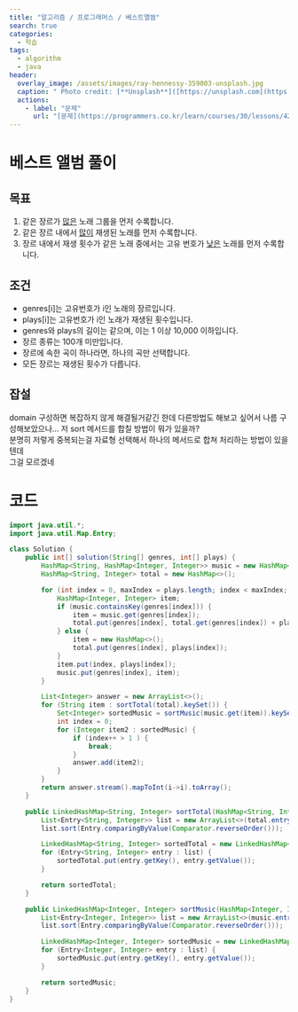 ```yaml
---
title: "알고리즘 / 프로그래머스 / 베스트앨범"
search: true
categories: 
  - 학습
tags: 
  - algorithm
  - java
header:  
  overlay_image: /assets/images/ray-hennessy-359003-unsplash.jpg
  caption: " Photo credit: [**Unsplash**]([https://unsplash.com](https://unsplash.com/) "
  actions:
    - label: "문제"
      url: "[문제](https://programmers.co.kr/learn/courses/30/lessons/42579)"
---
```


# 베스트 앨범 풀이


## 목표
1. 같은 장르가 <u>많은</u> 노래 그룹을  먼저 수록합니다.
2. 같은 장르 내에서 <U>많이</U> 재생된 노래를 먼저 수록합니다.
3.  장르 내에서 재생 횟수가 같은 노래 중에서는 고유 번호가 <U>낮은</U> 노래를 먼저 수록합니다.  

## 조건
- genres[i]는 고유번호가 i인 노래의 장르입니다.
- plays[i]는 고유번호가 i인 노래가 재생된 횟수입니다.
- genres와 plays의 길이는 같으며, 이는 1 이상 10,000 이하입니다.
- 장르 종류는 100개 미만입니다.
- 장르에 속한 곡이 하나라면, 하나의 곡만 선택합니다.
- 모든 장르는 재생된 횟수가 다릅니다.

## 잡설
domain 구성하면 복잡하지 않게 해결될거같긴 한데 다른방법도 해보고 싶어서
나름 구성해보았으나... 저 sort 메서드를 합칠 방법이 뭐가 있을까?  
분명히 저렇게 중복되는걸 자료형 선택해서 하나의 메서드로 합쳐 처리하는 방법이 있을텐데  
그걸 모르겠네  

# 코드
```java
import java.util.*;
import java.util.Map.Entry;

class Solution {
    public int[] solution(String[] genres, int[] plays) {
        HashMap<String, HashMap<Integer, Integer>> music = new HashMap<>();
        HashMap<String, Integer> total = new HashMap<>();

        for (int index = 0, maxIndex = plays.length; index < maxIndex; index++) {
            HashMap<Integer, Integer> item;
            if (music.containsKey(genres[index])) {
                item = music.get(genres[index]);
                total.put(genres[index], total.get(genres[index]) + plays[index]);
            } else {
                item = new HashMap<>();
                total.put(genres[index], plays[index]);
            }
            item.put(index, plays[index]);
            music.put(genres[index], item);
        }

        List<Integer> answer = new ArrayList<>();
        for (String item : sortTotal(total).keySet()) {
            Set<Integer> sortedMusic = sortMusic(music.get(item)).keySet();
            int index = 0;
            for (Integer item2 : sortedMusic) {
                if (index++ > 1 ) {
                    break;
                }
                answer.add(item2);
            }
        }
        return answer.stream().mapToInt(i->i).toArray();
    }

    public LinkedHashMap<String, Integer> sortTotal(HashMap<String, Integer> total) {
        List<Entry<String, Integer>> list = new ArrayList<>(total.entrySet());
        list.sort(Entry.comparingByValue(Comparator.reverseOrder()));

        LinkedHashMap<String, Integer> sortedTotal = new LinkedHashMap<>();
        for (Entry<String, Integer> entry : list) {
            sortedTotal.put(entry.getKey(), entry.getValue());
        }

        return sortedTotal;
    }

    public LinkedHashMap<Integer, Integer> sortMusic(HashMap<Integer, Integer> music) {
        List<Entry<Integer, Integer>> list = new ArrayList<>(music.entrySet());
        list.sort(Entry.comparingByValue(Comparator.reverseOrder()));

        LinkedHashMap<Integer, Integer> sortedMusic = new LinkedHashMap<>();
        for (Entry<Integer, Integer> entry : list) {
            sortedMusic.put(entry.getKey(), entry.getValue());
        }

        return sortedMusic;
    }
}
```
<!--stackedit_data:
eyJoaXN0b3J5IjpbMTc0OTQ2NjI5NSwtMjAzMjg1MzMyLDM3OD
Y3NzY5NSw4NTQxMzI2OTcsMjAwODcyNDE3OSwtNDc0NTUwNzk1
LC0xOTAwMDMyOTYzLC0yMTU0MzU4OSwxNzEzMzE4OTA1LDMyMT
Y3NTc3NywtMjA3NjAxMDgxN119
-->